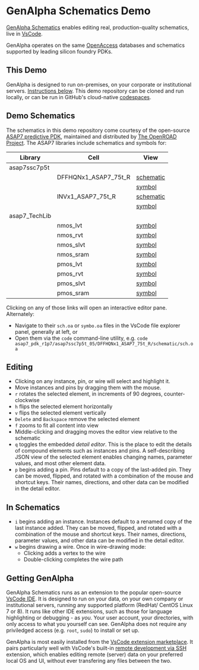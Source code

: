 
# GenAlpha Schematics Demo

[GenAlpha Schematics](https://marketplace.visualstudio.com/items?itemName=gen-alpha-xtor.schematics-vscode) enables editing real, production-quality schematics, live in [VsCode](https://code.visualstudio.com).

GenAlpha operates on the same [OpenAccess](https://si2.org/openaccess)  databases and schematics supported by leading silicon foundry PDKs.


## This Demo 

GenAlpha is designed to run on-premises, on your corporate or institutional servers. [Instructions below](#getting-genalpha). This demo repository can be cloned and run locally, or can be run in GitHub's cloud-native [codespaces](https://github.com/features/codespaces). 


## Demo Schematics

The schematics in this demo repository come courtesy of the open-source [ASAP7 predictive PDK](https://asap.asu.edu/), maintained and distributed by [The OpenROAD Project](https://github.com/The-OpenROAD-Project). The ASAP7 libraries include schematics and symbols for: 

| Library       | Cell                  | View          |
| ------------- | --------------------- | ------------- |
| asap7ssc7p5t  |  |  |
| | DFFHQNx1_ASAP7_75t_R  | [schematic](./asap7_pdk_r1p7/asap7ssc7p5t_05/DFFHQNx1_ASAP7_75t_R/schematic/sch.oa) |
| |                       | [symbol](./asap7_pdk_r1p7/asap7ssc7p5t_05/DFFHQNx1_ASAP7_75t_R/symbol/symbol.oa) |
| | INVx1_ASAP7_75t_R     | [schematic](./asap7_pdk_r1p7/asap7ssc7p5t_05/INVx1_ASAP7_75t_R/schematic/sch.oa) |
| |                       | [symbol](./asap7_pdk_r1p7/asap7ssc7p5t_05/INVx1_ASAP7_75t_R/symbol/symbol.oa) |
| asap7_TechLib  |  |  |
| | nmos_lvt |  [symbol](./asap7_pdk_r1p7/cdslib/asap7_TechLib/nmos_lvt/symbol/symbol.oa) |
| | nmos_rvt |  [symbol](./asap7_pdk_r1p7/cdslib/asap7_TechLib/nmos_rvt/symbol/symbol.oa) |
| | nmos_slvt |  [symbol](./asap7_pdk_r1p7/cdslib/asap7_TechLib/nmos_slvt/symbol/symbol.oa) |
| | nmos_sram |  [symbol](./asap7_pdk_r1p7/cdslib/asap7_TechLib/nmos_sram/symbol/symbol.oa) |
| | pmos_lvt |  [symbol](./asap7_pdk_r1p7/cdslib/asap7_TechLib/pmos_lvt/symbol/symbol.oa) |
| | pmos_rvt |  [symbol](./asap7_pdk_r1p7/cdslib/asap7_TechLib/pmos_rvt/symbol/symbol.oa) |
| | pmos_slvt |  [symbol](./asap7_pdk_r1p7/cdslib/asap7_TechLib/pmos_slvt/symbol/symbol.oa) |
| | pmos_sram |  [symbol](./asap7_pdk_r1p7/cdslib/asap7_TechLib/pmos_sram/symbol/symbol.oa) |

Clicking on any of those links will open an interactive editor pane.  
Alternately:

- Navigate to their `sch.oa` or `symbo.oa` files in the VsCode file explorer panel, generally at left, or
- Open them via the `code` command-line utility, e.g. `code asap7_pdk_r1p7/asap7ssc7p5t_05/DFFHQNx1_ASAP7_75t_R/schematic/sch.oa`


## Editing

- Clicking on any instance, pin, or wire will select and highlight it. 
- Move instances and pins by dragging them with the mouse.
- `r` rotates the selected element, in increments of 90 degrees, counter-clockwise
- `h` flips the selected element horizontally
- `v` flips the selected element vertically 
- `Delete` and `Backspace` remove the selected element
- `f` zooms to fit all content into view
- Middle-clicking and dragging moves the editor view relative to the schematic
- `q` toggles the embedded *detail editor*. This is the place to edit the details of compound elements such as instances and pins. A self-describing JSON view of the selected element enables changing names, parameter values, and most other element data. 
- `p` begins adding a pin. Pins default to a copy of the last-added pin. They can be moved, flipped, and rotated with a combination of the mouse and shortcut keys. Their names, directions, and other data can be modified in the detail editor. 


## In Schematics

- `i` begins adding an instance. Instances default to a renamed copy of the last instance added. They can be moved, flipped, and rotated with a combination of the mouse and shortcut keys. Their names, directions, parameter values, and other data can be modified in the detail editor. 
- `w` begins drawing a wire. Once in wire-drawing mode: 
  - Clicking adds a vertex to the wire
  - Double-clicking completes the wire path


## Getting GenAlpha

GenAlpha Schematics runs as an extension to the popular open-source [VsCode IDE](https://code.visualstudio.com). It is designed to run on your data, on your own company or institutional servers, running any supported platform (RedHat/ CentOS Linux 7 or 8). It runs like other IDE extensions, such as those for language highlighting or debugging - as *you*. Your user account, your directories, with only access to what you yourself can see. GenAlpha does not require any priviledged access (e.g. `root`, `sudo`) to install or set up. 

GenAlpha is most easily installed from the [VsCode extension marketplace](https://marketplace.visualstudio.com/items?itemName=gen-alpha-xtor.schematics-vscode). It pairs particularly well with VsCode's built-in [remote development via SSH](https://code.visualstudio.com/docs/remote/ssh) extension, which enables editing remote (server) data on your preferred local OS and UI, without ever transfering any files between the two. 

